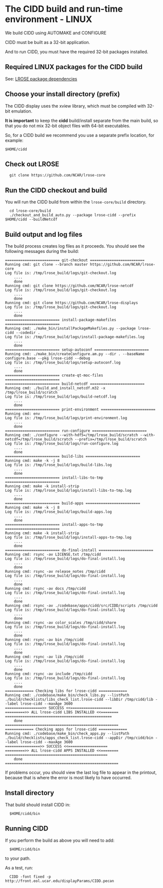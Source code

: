 # The CIDD build and run-time environment - LINUX

We build CIDD using AUTOMAKE and CONFIGURE

CIDD must be built as a 32-bit application.

And to run CIDD, you must have the required 32-bit packages installed.

## Required LINUX packages for the CIDD build

See: [LROSE package dependencies](./lrose_package_dependencies.md)

## Choose your install directory (prefix)

The CIDD display uses the xview library, which must be compiled with 32-bit emulation.

**It is important** to keep the **cidd** build/install separate from the main build,
so that you do not mix 32-bit object files with 64-bit executables.

So, for a CIDD build we recommend you use a separate prefix location, for example:

  `$HOME/cidd`

## Check out LROSE

```
  git clone https://github.com/NCAR/lrose-core
```

## Run the CIDD checkout and build

You will run the CIDD build from within the ```lrose-core/build``` directory.

```
  cd lrose-core/build  
  ./checkout_and_build_auto.py --package lrose-cidd --prefix $HOME/cidd --buildNetcdf
```

## Build output and log files

The build process creates log files as it proceeds. You should see the following messages during the build:

```
========================= git-checkout =========================
Running cmd: git clone --branch master https://github.com/NCAR/lrose-core
Log file is: /tmp/lrose_build/logs/git-checkout.log
    ....
    done
Running cmd: git clone https://github.com/NCAR/lrose-netcdf
Log file is: /tmp/lrose_build/logs/git-checkout.log
    ....
    done
Running cmd: git clone https://github.com/NCAR/lrose-displays
Log file is: /tmp/lrose_build/logs/git-checkout.log
    ....
    done
========================= install-package-makefiles =========================
Running cmd: ./make_bin/installPackageMakefiles.py --package lrose-cidd --codedir .
Log file is: /tmp/lrose_build/logs/install-package-makefiles.log
    ....
    done
========================= setup-autoconf =========================
Running cmd: ./make_bin/createConfigure.am.py --dir . --baseName configure.base --pkg lrose-cidd --debug 
Log file is: /tmp/lrose_build/logs/setup-autoconf.log
    ....
    done
========================= create-qt-moc-files =========================
========================= build-netcdf =========================
Running cmd: ./build_and_install_netcdf.m32 -x /tmp/lrose_build/scratch
Log file is: /tmp/lrose_build/logs/build-netcdf.log
    ....
    done
========================= print-environment =========================
Running cmd: env
Log file is: /tmp/lrose_build/logs/print-environment.log
    ....
    done
========================= run-configure =========================
Running cmd: ./configure --with-hdf5=/tmp/lrose_build/scratch --with-netcdf=/tmp/lrose_build/scratch --prefix=/tmp/lrose_build/scratch
Log file is: /tmp/lrose_build/logs/run-configure.log
    ....
    done
========================= build-libs =========================
Running cmd: make -k -j 8
Log file is: /tmp/lrose_build/logs/build-libs.log
    ....
    done
========================= install-libs-to-tmp =========================
Running cmd: make -k install-strip
Log file is: /tmp/lrose_build/logs/install-libs-to-tmp.log
    ....
    done
========================= build-apps =========================
Running cmd: make -k -j 8
Log file is: /tmp/lrose_build/logs/build-apps.log
    ....
    done
========================= install-apps-to-tmp =========================
Running cmd: make -k install-strip
Log file is: /tmp/lrose_build/logs/install-apps-to-tmp.log
    ....
    done
========================= do-final-install =========================
Running cmd: rsync -av LICENSE.txt /tmp/cidd
Log file is: /tmp/lrose_build/logs/do-final-install.log
    ....
    done
Running cmd: rsync -av release_notes /tmp/cidd
Log file is: /tmp/lrose_build/logs/do-final-install.log
    ....
    done
Running cmd: rsync -av docs /tmp/cidd
Log file is: /tmp/lrose_build/logs/do-final-install.log
    ....
    done
Running cmd: rsync -av ./codebase/apps/cidd/src/CIDD/scripts /tmp/cidd
Log file is: /tmp/lrose_build/logs/do-final-install.log
    ....
    done
Running cmd: rsync -av color_scales /tmp/cidd/share
Log file is: /tmp/lrose_build/logs/do-final-install.log
    ....
    done
Running cmd: rsync -av bin /tmp/cidd
Log file is: /tmp/lrose_build/logs/do-final-install.log
    ....
    done
Running cmd: rsync -av lib /tmp/cidd
Log file is: /tmp/lrose_build/logs/do-final-install.log
    ....
    done
Running cmd: rsync -av include /tmp/cidd
Log file is: /tmp/lrose_build/logs/do-final-install.log
    ....
    done
============= Checking libs for lrose-cidd =============
Running cmd: ./codebase/make_bin/check_libs.py --listPath ./build/checklists/libs_check_list.lrose-cidd --libDir /tmp/cidd/lib --label lrose-cidd --maxAge 3600
=================>> SUCCESS <<===================
=========>> ALL lrose-cidd LIBS INSTALLED <<========
=================================================
    done
====================================================
============= Checking apps for lrose-cidd =============
Running cmd: ./codebase/make_bin/check_apps.py --listPath ./build/checklists/apps_check_list.lrose-cidd --appDir /tmp/cidd/bin --label lrose-cidd --maxAge 3600
================>> SUCCESS <<==================
=========>> ALL lrose-cidd APPS INSTALLED <<========
===============================================
    done
====================================================

```

If problems occur, you should view the last log file to appear in the printout, because that is where the error is most likely to have occurred.

## Install directory

That build should install CIDD in:

```
  $HOME/cidd/bin
```

## Running CIDD

If you perform the build as above you will need to add:

```
  $HOME/cidd/bin
```

to your path.

As a test, run:

```
  CIDD -font fixed -p http://front.eol.ucar.edu/displayParams/CIDD.pecan
```






